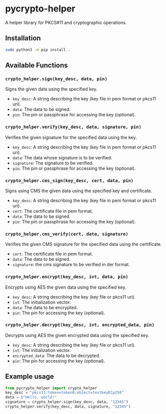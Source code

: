# pycrypto-helper

A helper library for PKCS#11 and cryptographic operations.

## Installation

```bash
sudo python3 -m pip install .
```

## Available Functions

### `crypto_helper.sign(key_desc, data, pin)`

Signs the given data using the specified key.

- `key_desc`: A string describing the key (key file in pem format or pkcs11 uri).
- `data`: The data to be signed.
- `pin`: The pin or passphrase for accessing the key (optional).

### `crypto_helper.verify(key_desc, data, signature, pin)`

Verifies the given signature for the specified data using the key.

- `key_desc`: A string describing the key (key file in pem format or pkcs11 uri).
- `data`: The data whose signature is to be verified.
- `signature`: The signature to be verified.
- `pin`: The pin or passphrase for accessing the key (optional).

### `crypto_helper.cms_sign(key_desc, cert, data, pin)`

Signs using CMS the given data using the specified key and certificate.

- `key_desc`: A string describing the key (key file in pem format or pkcs11 uri).
- `cert`: The certificate file in pem format.
- `data`: The data to be signed.
- `pin`: The pin or passphrase for accessing the key (optional).

### `crypto_helper.cms_verify(cert, data, signature)`

Verifies the given CMS signature for the specified data using the certificate.

- `cert`: The certificate file in pem format.
- `data`: The data to be signed.
- `signature`: the cms signature to be verified in der format.

### `crypto_helper.encrypt(key_desc, ivt, data, pin)`

Encrypts using AES the given data using the specified key.

- `key_desc`: A string describing the key (key file or pkcs11 uri).
- `ìvt`: The initialization vector.
- `data`: The data to be encrypted.
- `pin`: The pin for accessing the key (optional).

### `crypto_helper.decrypt(key_desc, ivt, encrypted_data, pin)`

Decrypts using AES the given encrypted data using the specified key.

- `key_desc`: A string describing the key (key file or pkcs11 uri).
- `ìvt`: The initialization vector.
- `encrypted_data`: The data to be decrypted.
- `pin`: The pin for accessing the key (optional).

## Example usage

```python
from pycrypto_helper import crypto_helper
key_desc = "pkcs11:token=token0;object=testkeyECp256"
data = b"Hello, world!"
signature = crypto_helper.sign(key_desc, data, "12345")
crypto_helper.verify(key_desc, data, signature, "12345")
```

